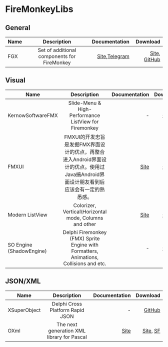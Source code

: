 # FireMonkeyLibs

## General

| Name          | Description   | Documentation | Download |
| ------------- |:-------------:| -----:|-----:|
| FGX      | Set of additional components for FireMonkey | [Site](http://fire-monkey.ru/forum/177-fgx/),[Telegram](https://telegram.me/fire_monkey) |[Site](http://fire-monkey.ru/forum/188-%D0%B2%D0%B5%D1%80%D1%81%D0%B8%D0%B8-download-versions/), [GitHub](https://github.com/ms301/FGX-FireMonkey)|

## Visual

| Name          | Description   | Documentation | Download |
| ------------- |:-------------:| -----:|-----:|
| KernowSoftwareFMX | Slide-Menu & High-Performance ListView for Firemonkey | - |[GitHub](https://github.com/gmurt/KernowSoftwareFMX)|
| FMXUI | FMXUI的开发忠旨是发掘FMX界面设计的优点，再整合进入Android界面设计的优点。使用过Java搞Android界面设计朋友看到后应该会有一定的熟悉感。|    [Site](http://www.cnblogs.com/yangyxd) |[GitHub](https://github.com/yangyxd/FMXUI)|
| Modern ListView | Colorizer, Vertical\Horizontal mode, Columns and other | [Site](http://blog.rzaripov.kz/) | [GitHub](https://github.com/rzaripov1990/ModernListView)
|SO Engine (ShadowEngine)|Delphi Firemonkey (FMX) Sprite Engine with Formatters, Animations, Collisions and etc.| - |[GitHub](https://github.com/dimsa/ShadowEngine)|
## JSON/XML
| Name          | Description   | Documentation | Download |
| ------------- |:-------------:| -----:|-----:|
| XSuperObject | Delphi Cross Platform Rapid JSON | - | [GitHub](https://github.com/onryldz/x-superobject)|
| OXml | The next generation XML library for Pascal | [Site](http://www.kluug.net/oxml.php) | [Site](http://www.kluug.net/oxml.php#download), [SF](https://sourceforge.net/projects/oxml/files/)|
